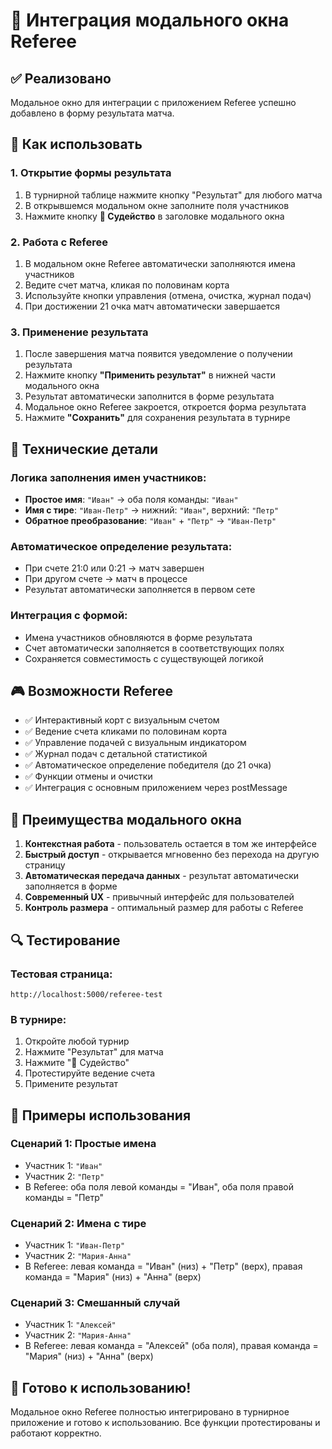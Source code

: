 # 🏸 Интеграция модального окна Referee

## ✅ Реализовано

Модальное окно для интеграции с приложением Referee успешно добавлено в форму результата матча.

## 🎯 Как использовать

### 1. Открытие формы результата
1. В турнирной таблице нажмите кнопку "Результат" для любого матча
2. В открывшемся модальном окне заполните поля участников
3. Нажмите кнопку **🏸 Судейство** в заголовке модального окна

### 2. Работа с Referee
1. В модальном окне Referee автоматически заполняются имена участников
2. Ведите счет матча, кликая по половинам корта
3. Используйте кнопки управления (отмена, очистка, журнал подач)
4. При достижении 21 очка матч автоматически завершается

### 3. Применение результата
1. После завершения матча появится уведомление о получении результата
2. Нажмите кнопку **"Применить результат"** в нижней части модального окна
3. Результат автоматически заполнится в форме результата
4. Модальное окно Referee закроется, откроется форма результата
5. Нажмите **"Сохранить"** для сохранения результата в турнире

## 🔧 Технические детали

### Логика заполнения имен участников:
- **Простое имя**: `"Иван"` → оба поля команды: `"Иван"`
- **Имя с тире**: `"Иван-Петр"` → нижний: `"Иван"`, верхний: `"Петр"`
- **Обратное преобразование**: `"Иван"` + `"Петр"` → `"Иван-Петр"`

### Автоматическое определение результата:
- При счете 21:0 или 0:21 → матч завершен
- При другом счете → матч в процессе
- Результат автоматически заполняется в первом сете

### Интеграция с формой:
- Имена участников обновляются в форме результата
- Счет автоматически заполняется в соответствующих полях
- Сохраняется совместимость с существующей логикой

## 🎮 Возможности Referee

- ✅ Интерактивный корт с визуальным счетом
- ✅ Ведение счета кликами по половинам корта
- ✅ Управление подачей с визуальным индикатором
- ✅ Журнал подач с детальной статистикой
- ✅ Автоматическое определение победителя (до 21 очка)
- ✅ Функции отмены и очистки
- ✅ Интеграция с основным приложением через postMessage

## 🚀 Преимущества модального окна

1. **Контекстная работа** - пользователь остается в том же интерфейсе
2. **Быстрый доступ** - открывается мгновенно без перехода на другую страницу
3. **Автоматическая передача данных** - результат автоматически заполняется в форме
4. **Современный UX** - привычный интерфейс для пользователей
5. **Контроль размера** - оптимальный размер для работы с Referee

## 🔍 Тестирование

### Тестовая страница:
```
http://localhost:5000/referee-test
```

### В турнире:
1. Откройте любой турнир
2. Нажмите "Результат" для матча
3. Нажмите "🏸 Судейство"
4. Протестируйте ведение счета
5. Примените результат

## 📝 Примеры использования

### Сценарий 1: Простые имена
- Участник 1: `"Иван"`
- Участник 2: `"Петр"`
- В Referee: оба поля левой команды = "Иван", оба поля правой команды = "Петр"

### Сценарий 2: Имена с тире
- Участник 1: `"Иван-Петр"`
- Участник 2: `"Мария-Анна"`
- В Referee: левая команда = "Иван" (низ) + "Петр" (верх), правая команда = "Мария" (низ) + "Анна" (верх)

### Сценарий 3: Смешанный случай
- Участник 1: `"Алексей"`
- Участник 2: `"Мария-Анна"`
- В Referee: левая команда = "Алексей" (оба поля), правая команда = "Мария" (низ) + "Анна" (верх)

## 🎉 Готово к использованию!

Модальное окно Referee полностью интегрировано в турнирное приложение и готово к использованию. Все функции протестированы и работают корректно.
